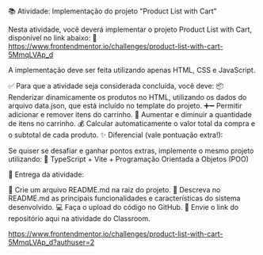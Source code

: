 📚 Atividade: Implementação do projeto "Product List with Cart"

Nesta atividade, você deverá implementar o projeto Product List with Cart, disponível no link abaixo:
🔗 https://www.frontendmentor.io/challenges/product-list-with-cart-5MmqLVAp_d

A implementação deve ser feita utilizando apenas HTML, CSS e JavaScript.

✅ Para que a atividade seja considerada concluída, você deve:
📦 Renderizar dinamicamente os produtos no HTML, utilizando os dados do arquivo data.json, que está incluído no template do projeto.
➕➖ Permitir adicionar e remover itens do carrinho.
🔢 Aumentar e diminuir a quantidade de itens no carrinho.
💰 Calcular automaticamente o valor total da compra e o subtotal de cada produto.
✨ Diferencial (vale pontuação extra!):

Se quiser se desafiar e ganhar pontos extras, implemente o mesmo projeto utilizando:
🚀 TypeScript + Vite + Programação Orientada a Objetos (POO)

📂 Entrega da atividade:

📌 Crie um arquivo README.md na raiz do projeto.
📝 Descreva no README.md as principais funcionalidades e características do sistema desenvolvido.
💻 Faça o upload do código no GitHub.
🔗 Envie o link do repositório aqui na atividade do Classroom.

https://www.frontendmentor.io/challenges/product-list-with-cart-5MmqLVAp_d?authuser=2